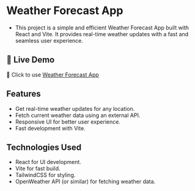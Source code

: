 # Weather Forecast App

- This project is a simple and efficient Weather Forecast App built with React and Vite. It provides real-time weather updates with a fast and seamless user experience.

## 🚀 Live Demo
🔗 Click to use [Weather Forecast App](https://weather-forecast-by-sonu.vercel.app/)

## Features

- Get real-time weather updates for any location.
- Fetch current weather data using an external API.
- Responsive UI for better user experience.
- Fast development with Vite.

## Technologies Used

- React for UI development.
- Vite for fast build.
- TailwindCSS for styling.
- OpenWeather API (or similar) for fetching weather data.


